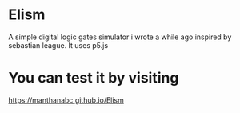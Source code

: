 # Elism
A simple digital logic gates simulator i wrote a while ago inspired by sebastian league.
It uses p5.js

# You can test it by visiting 
https://manthanabc.github.io/Elism
